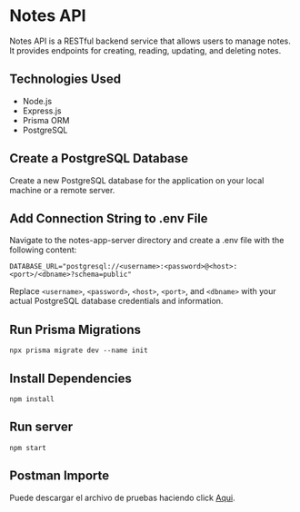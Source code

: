 # Notes API

Notes API is a RESTful backend service that allows users to manage notes. It provides endpoints for creating, reading, updating, and deleting notes.

## Technologies Used
- Node.js
- Express.js
- Prisma ORM
- PostgreSQL

## Create a PostgreSQL Database

Create a new PostgreSQL database for the application on your local machine or a remote server.

## Add Connection String to .env File

Navigate to the notes-app-server directory and create a .env file with the following content:

`DATABASE_URL="postgresql://<username>:<password>@<host>:<port>/<dbname>?schema=public"`

Replace `<username>`, `<password>`, `<host>`, `<port>`, and `<dbname>` with your actual PostgreSQL database credentials and information.

## Run Prisma Migrations
```
npx prisma migrate dev --name init
```
## Install Dependencies
```
npm install
```
## Run server
```
npm start
```

## Postman Importe
Puede descargar el archivo de pruebas haciendo click [Aqui](recipe.postman_collection).

